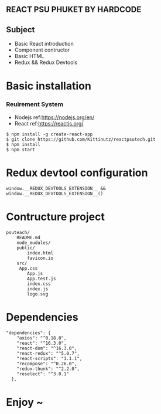 ## REACT PSU PHUKET BY HARDCODE

##  Subject 
- Basic React introduction
- Component contructor
- Basic HTML 
- Redux && Redux Devtools

# Basic installation
### Reuirement System
- Nodejs ref:https://nodejs.org/en/
- React ref:https://reactjs.org/

```
$ npm install -g create-react-app
$ git clone https://github.com/Kittinutz/reactpsutech.git
$ npm install
$ npm start

```
# Redux devtool configuration
````
window.__REDUX_DEVTOOLS_EXTENSION__ && window.__REDUX_DEVTOOLS_EXTENSION__()
````
# Contructure project
````
psuteach/
    README.md
    node_mudules/
    public/
        index.html
        favicon.io
    src/
     App.css
        App.js
        App.test.js
        index.css
        index.js
        logo.svg  
````
# Dependencies
```
"dependencies": {
    "axios": "^0.18.0",
    "react": "^16.3.0",
    "react-dom": "^16.3.0",
    "react-redux": "^5.0.7",
    "react-scripts": "1.1.1",
    "recompose": "^0.26.0",
    "redux-thunk": "^2.2.0",
    "reselect": "^3.0.1"
  },
```
# Enjoy ~